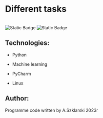# Different tasks

<br>
<img alt="Static Badge" src="https://img.shields.io/badge/Program%20API%20-%20api?labelColor=green&color=green"> <img alt="Static Badge" src="https://img.shields.io/badge/List%20of%20name%20(HTML%20%26%20argv)%20-%20thml?labelColor=blue&color=blue">


<br>


## Technologies:
<ul>
<li><p>Python</p></li>
<li><p>Machine learning</p></li>
<li><p>PyCharm</p></li>
<li><p>Linux</p></li>
</ul>

## Author:
Programme code written by A.Szklarski 2023r





